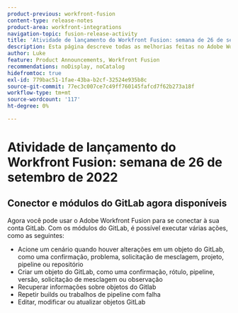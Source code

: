 ```yaml
---
product-previous: workfront-fusion
content-type: release-notes
product-area: workfront-integrations
navigation-topic: fusion-release-activity
title: 'Atividade de lançamento do Workfront Fusion: semana de 26 de setembro de 2022'
description: Esta página descreve todas as melhorias feitas no Adobe Workfront Fusion na semana de 19 de setembro de 2022.
author: Luke
feature: Product Announcements, Workfront Fusion
recommendations: noDisplay, noCatalog
hidefromtoc: true
exl-id: 779bac51-1fae-43ba-b2cf-32524e935b8c
source-git-commit: 77ec3c007ce7c49ff760145fafcd7f62b273a18f
workflow-type: tm+mt
source-wordcount: '117'
ht-degree: 0%

---
```


# Atividade de lançamento do Workfront Fusion: semana de 26 de setembro de 2022

## Conector e módulos do GitLab agora disponíveis

Agora você pode usar o Adobe Workfront Fusion para se conectar à sua conta GitLab. Com os módulos do GitLab, é possível executar várias ações, como as seguintes:

* Acione um cenário quando houver alterações em um objeto do GitLab, como uma confirmação, problema, solicitação de mesclagem, projeto, pipeline ou repositório
* Criar um objeto do GitLab, como uma confirmação, rótulo, pipeline, versão, solicitação de mesclagem ou observação
* Recuperar informações sobre objetos do Gitlab
* Repetir builds ou trabalhos de pipeline com falha
* Editar, modificar ou atualizar objetos GitLab
